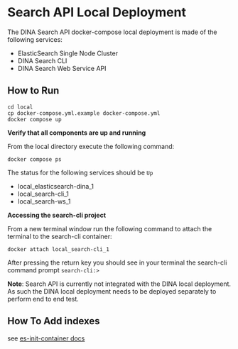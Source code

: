 # Search API Local Deployment

The DINA Search API docker-compose local deployment is made of the following services:

- ElasticSearch Single Node Cluster
- DINA Search CLI
- DINA Search Web Service API


## How to Run

```
cd local
cp docker-compose.yml.example docker-compose.yml
docker compose up
```

**Verify that all components are up and running**

From the local directory execute the following command:

`docker compose ps`

The status for the following services should be `Up`
- local_elasticsearch-dina_1
- local_search-cli_1
- local_search-ws_1


**Accessing the search-cli project**

From a new terminal window run the following command to attach the terminal to the search-cli container:

`docker attach local_search-cli_1`

After pressing the return key you should see in your terminal the search-cli command prompt `search-cli:>`

**Note**: Search API is currently not integrated with the DINA local deployment. As such the DINA local deployment needs to be deployed separately to perform end to end test.

## How To Add indexes

see [es-init-container docs](https://github.com/AAFC-BICoE/dina-search-api/tree/dev/es-init-container#how-to-add-indexes)
